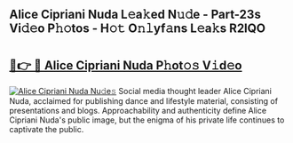 ## Alice Cipriani Nuda L𝚎a𝚔ed N𝚞𝚍e - Part-23s Vi𝚍𝚎o P𝚑𝚘tos - H𝚘𝚝 O𝚗𝚕yf𝚊ns L𝚎a𝚔s R2lQO

# <h2><a href="http://kf18g0.oniu.top/?m=Alice+Cipriani+Nuda">🔗👉 🔴 Alice Cipriani Nuda P𝚑ot𝚘𝚜 V𝚒d𝚎o</a></h2>

[![Alice Cipriani Nuda Nu𝚍e𝚜](https://i.imgur.com/0qMVB7G.gif)](http://kf18g0.oniu.top/?m=Alice+Cipriani+Nuda)
Social media thought leader Alice Cipriani Nuda, acclaimed for publishing dance and lifestyle material, consisting of presentations and blogs. Approachability and authenticity define Alice Cipriani Nuda's public image, but the enigma of his private life continues to captivate the public.  
